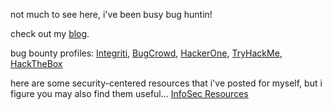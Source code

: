 not much to see here, i've been busy bug huntin! 

check out my [blog](https://medium.com/@z3r0syf3r).

bug bounty profiles: [Integriti](https://app.intigriti.com/researcher/profile/z3r0syf3r), [BugCrowd](https://bugcrowd.com/z3r0syf3r), [HackerOne](https://hackerone.com/z3r0syf3r), [TryHackMe](https://tryhackme.com/p/z3r0syf3r), [HackTheBox](https://app.hackthebox.com/users/1929154) 

here are some security-centered resources that i've posted for myself, but i figure you may also find them useful... 
[InfoSec Resources](https://github.com/dante0x5f/info_sec_resources)
